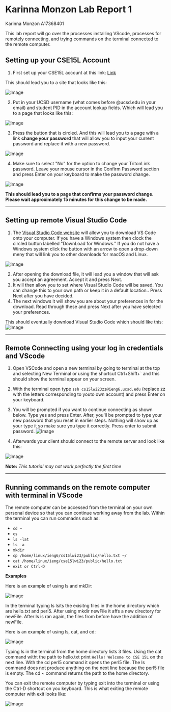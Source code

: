 # Karinna Monzon Lab Report 1

Karinna Monzon
A17368401

This lab report will go over the processes installing VScode, processes for remotely connecting, and trying commands on the terminal connected to the remote computer.

## **Setting up your CSE15L Account**

1. First set up your CSE15L account at this link: [Link](https://sdacs.ucsd.edu/~icc/index.php)

This should lead you to a site that looks like this:

![Image](https://github.com/karinnamonzon/cse-15l-lab-report/blob/main/Account%20Lookup%20-%20sdacs.ucsd.edu.png?raw=true)

2. Put in your UCSD username (what comes before @ucsd.edu in your email) and student PID in the account lookup fields. Which will lead you to a page that looks like this:

![Image](https://github.com/karinnamonzon/cse-15l-lab-report/blob/main/Login.png?raw=true)

3. Press the button that is circled. And this will lead you to a page with a link **change your password** that will allow you to input your current password and replace it with a new password. 

![Image](https://github.com/karinnamonzon/cse-15l-lab-report/blob/main/ChangepassLink.png?raw=true)

4. Make sure to select "No" for the option to change your TritonLink password. Leave your mouse cursor in the Confirm Password section and press Enter on your keyboard to make the password change.

![Image](https://github.com/karinnamonzon/cse-15l-lab-report/blob/main/ChangingPassPage.png?raw=true)

**This should lead you to a page that confirms your password change. Please wait approximately 15 minutes for this change to be made.**

---

## **Setting up remote Visual Studio Code**

1. The [Visual Studio Code website](https://code.visualstudio.com/) will allow you to download VS Code onto your computer. If you have a Windows system then clock the circled button labelled "DownLoad for Windows." If you do not have a Windows system click the button with an arrow to open a drop-down meny that will link you to other downloads for macOS and Linux.

![Image](https://github.com/karinnamonzon/cse-15l-lab-report/blob/main/VSCode%20website.png?raw=true)

2. After opening the download file, it will lead you a window that will ask you accept an  agreement. Accept it and press Next.
3. It will then allow you to set where Visual Studio Code will be saved. You can change this to your own path or keep it in a default location.. Press Next after you have decided.
4. The next windows it will show you are about your preferences in for the download. Read through these and press Next after you have selected your preferences.

This should eventually download Visual Studio Code which should like this:
![Image](https://github.com/karinnamonzon/cse-15l-lab-report/blob/main/VSCodeOpen.png?raw=true)

---
## **Remote Connecting using your log in credentials and VScode**
1. Open VSCode and open a new terminal by going to terminal at the top and selecting New Terminal or using the shortcut Ctrl+Shift+` and this should show the terminal appear on your screen.
2. With the terminal open type `ssh cs15lwi23zz@ieng6.ucsd.edu` (replace zz with the letters corresponding to youto own account) and press Enter on your keyboard.
3. You will be prompted if you want to continue connecting as shown below. Type yes and press Enter. After, you'll be prompted to type your new password that you reset in earlier steps. Nothing will show up as your type it so make sure you type it correctly. Press enter to submit password.
![Image](https://github.com/karinnamonzon/cse-15l-lab-report/blob/main/promptYes.PNG?raw=true)

4. Afterwards your client should connect to the remote server and look like this:

![Image](https://github.com/karinnamonzon/cse-15l-lab-report/blob/main/remoteConnectedTerminal.png?raw=true)

**Note:**
*This tutorial may not work perfectly the first time*

---
## **Running commands on the remote computer with terminal in VScode**

The remote computer can be accessed from the terminal on your own personal device so that you can continue working away from the lab.
Within the terminal you can run commadns such as:
- `cd ~`
- `cs`
- `ls -lat`
- `ls -a`
- `mkdir`
- `cp /home/linux/ieng6/cs15lwi23/public/hello.txt ~/`
- `cat /home/linux/ieng/cse15lwi23/public/hello.txt`
- `exit or Ctrl-D`

**Examples**

Here is an example of using ls and mkDir:

![Image](https://github.com/karinnamonzon/cse-15l-lab-report/blob/main/lsAndmkDir.png?raw=true)

In the terminal typing ls lsits the exisitng files in the home directory which are hello.txt and perl5. After using mkdir newFile it affs a new directory for newFile. After ls is ran again, the files from before have the addition of newFile.

Here is an example of using ls, cat, and cd:

![Image](https://github.com/karinnamonzon/cse-15l-lab-report/blob/main/terminaltest.png?raw=true)

Typing ls in the terminal from the home directory lists 3 files. Using the cat command witht the path to hello.txt print `Hello! Welcome to CSE 15L` on the next line. With the cd perl5 command it opens the perl5 file. The ls command does not produce anything on the next line because the perl5 file is empty. The cd ~ command returns the path to the home directory.

You can exit the remote computer by typing exit into the terminal or using the Ctrl-D shortcut on you keyboard. This is what exiting the remote computer with exit looks like:

![Image](https://github.com/karinnamonzon/cse-15l-lab-report/blob/main/exitRemote.png?raw=true)


